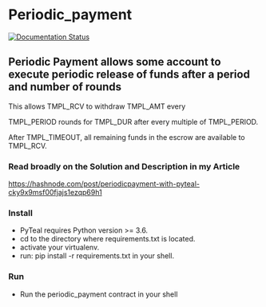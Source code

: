 # Periodic_payment

[![Documentation Status](https://readthedocs.org/projects/pyteal/badge/?version=latest)](https://pyteal.readthedocs.io/en/latest/?badge=latest)

## Periodic Payment allows some account to execute periodic release of funds after a period and number of rounds

This allows TMPL_RCV to withdraw TMPL_AMT every

TMPL_PERIOD rounds for TMPL_DUR after every multiple
of TMPL_PERIOD.

After TMPL_TIMEOUT, all remaining funds in the escrow
are available to TMPL_RCV.

### Read broadly on the Solution and Description in my Article

https://hashnode.com/post/periodicpayment-with-pyteal-cky9x9msf00fjajs1ezqp69h1

### Install

- PyTeal requires Python version >= 3.6.
- cd to the directory where requirements.txt is located.
- activate your virtualenv.
- run: pip install -r requirements.txt in your shell.

### Run

- Run the periodic_payment contract in your shell
